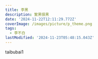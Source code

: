```yaml
---
title: 李黑
description: 黧黑很黑
date: '2024-11-22T12:11:29.772Z'
coverImage: /images/picture/p_theme.png
tags:
  - 李不白
lastModified: '2024-11-23T05:48:15.043Z'
---
```

taibubai1
